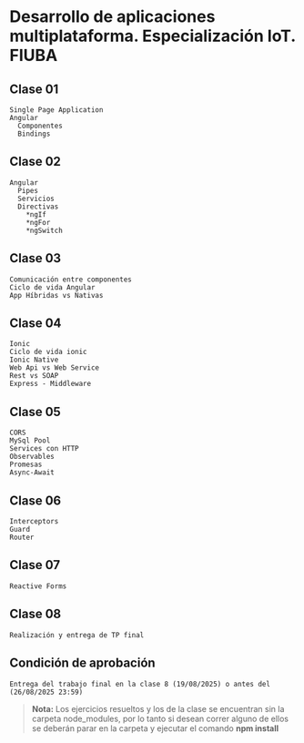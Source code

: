 # Desarrollo de aplicaciones multiplataforma. Especialización IoT. FIUBA

## Clase 01
    Single Page Application
    Angular
      Componentes
      Bindings

## Clase 02
    Angular
      Pipes
      Servicios
      Directivas
        *ngIf
        *ngFor
        *ngSwitch

## Clase 03
    Comunicación entre componentes
    Ciclo de vida Angular
    App Híbridas vs Nativas

## Clase 04
    Ionic
    Ciclo de vida ionic
    Ionic Native
    Web Api vs Web Service
    Rest vs SOAP
    Express - Middleware

## Clase 05
    CORS
    MySql Pool
    Services con HTTP
    Observables
    Promesas
    Async-Await

## Clase 06
    Interceptors
    Guard
    Router

## Clase 07
    Reactive Forms

## Clase 08
    Realización y entrega de TP final

## Condición de aprobación
    Entrega del trabajo final en la clase 8 (19/08/2025) o antes del (26/08/2025 23:59)

> **Nota:** Los ejercicios resueltos y los de la clase se encuentran sin la carpeta node_modules, por lo tanto si desean correr alguno de ellos se deberán parar en la carpeta y ejecutar el comando **npm install**
